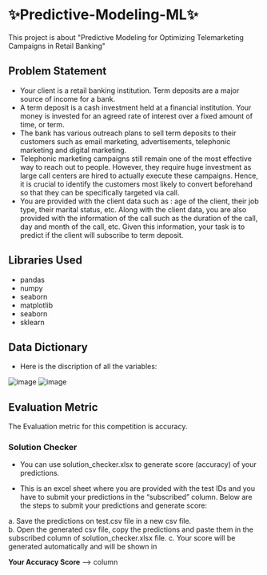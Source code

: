 # ✨Predictive-Modeling-ML✨
  This project is about "Predictive Modeling for Optimizing Telemarketing Campaigns in Retail Banking"

## Problem Statement

- Your client is a retail banking institution. Term deposits are a major source 
of income for a bank.  
- A term deposit is a cash investment held at a financial institution. Your 
money is invested for an agreed rate of interest over a fixed amount of 
time, or term.  
- The bank has various outreach plans to sell term deposits to their 
customers such as email marketing, advertisements, telephonic marketing 
and digital marketing.  
- Telephonic marketing campaigns still remain one of the most effective way 
to reach out to people. However, they require huge investment as large call 
centers are hired to actually execute these campaigns. Hence, it is crucial 
to identify the customers most likely to convert beforehand so that they can 
be specifically targeted via call. 
- You are provided with the client data such as : age of the client, their job 
type, their marital status, etc. Along with the client data, you are also 
provided with the information of the call such as the duration of the call, day 
and month of the call, etc. Given this information, your task is to predict if 
the client will subscribe to term deposit. 

## Libraries Used

- pandas 
- numpy                      
- seaborn                 
- matplotlib 
- seaborn
- sklearn

## Data Dictionary

- Here is the discription of all the variables:


![image](https://github.com/pranay020/Predictive-Modeling-ML/assets/140306607/9d8497d0-408c-4b3b-85a6-6be93baf3b2d)
![image](https://github.com/pranay020/Predictive-Modeling-ML/assets/140306607/39635c52-1b6b-468a-a57d-e132927715a6)

## Evaluation Metric
The Evaluation metric for this competition is accuracy.

### Solution Checker 

- You can use solution_checker.xlsx to generate score (accuracy) of your 
predictions.  

- This is an excel sheet where you are provided with the test IDs and you 
have to submit your predictions in the “subscribed” column. Below are the 
steps to submit your predictions and generate score: 

a. Save the predictions on test.csv file in a new csv file.  
b. Open the generated csv file, copy the predictions and paste them in the 
subscribed column of solution_checker.xlsx file. 
c. Your score will be generated automatically and will be shown in 

**Your Accuracy Score**   --> column 









